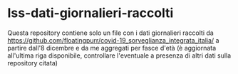 # Iss-dati-giornalieri-raccolti
Questa repository contiene solo un file con i dati giornalieri raccolti da https://github.com/floatingpurr/covid-19_sorveglianza_integrata_italia/ a partire dall'8 dicembre e da me aggregati per fasce d'età (è aggiornata all'ultima riga disponibile, controllare l'eventuale a presenza di altri dati sulla repository citata)
